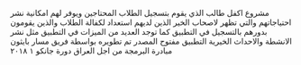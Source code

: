 مشروع اكفل طالب
الذي يقوم بتسجيل الطلاب المحتاجين ويوفر
لهم امكانية نشر احتياجاتهم
والتي تظهر لاصحاب الخير الذين لديهم استعداد
لكفالة الطلاب والذين يقومون بدورهم بالتسجيل في التطبيق
كما توجد العديد من الميزات في التطبيق
مثل نشر الانشطة والاحداث الخيرية
التطبيق مفتوح المصدر
تم تطويره بواسطة فريق مسار بايثون
مبادرة البرمجة من اجل العراق
دورة جانكو ١
٢٠١٨
